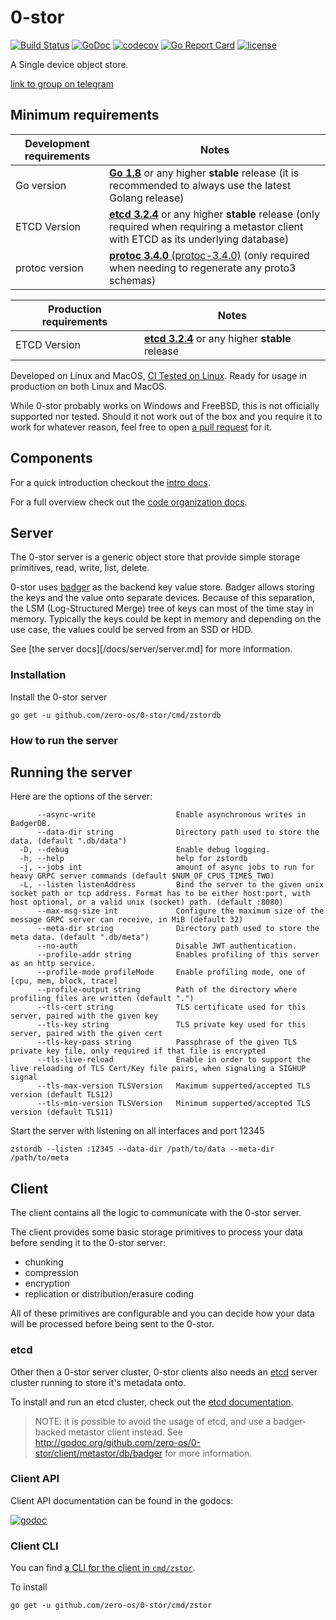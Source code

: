 # 0-stor

[![Build Status](https://travis-ci.org/zero-os/0-stor.png?branch=master)](https://travis-ci.org/zero-os/0-stor) [![GoDoc](https://godoc.org/github.com/zero-os/0-stor?status.svg)](https://godoc.org/github.com/zero-os/0-stor) [![codecov](https://codecov.io/gh/zero-os/0-stor/branch/master/graph/badge.svg)](https://codecov.io/gh/zero-os/0-stor) [![Go Report Card](https://goreportcard.com/badge/github.com/zero-os/0-stor)](https://goreportcard.com/report/github.com/zero-os/0-stor) [![license](https://img.shields.io/github/license/zero-os/0-stor.svg)](https://github.com/zero-os/0-stor/blob/master/LICENSE)

A Single device object store.

[link to group on telegram](https://t.me/joinchat/BrOCOUGHeT035il_qrwQ2A)

## Minimum requirements

Development requirements | Notes
--- | ---
Go version | [**Go 1.8**][min-release-go] or any higher **stable** release (it is recommended to always use the latest Golang release)
ETCD Version | [**etcd 3.2.4**][min-release-etcd] or any higher **stable** release (only required when requiring a metastor client with ETCD as its underlying database)
protoc version | [**protoc 3.4.0** (protoc-3.4.0)][min-release-protoc] (only required when needing to regenerate any proto3 schemas)

Production requirements | Notes
--- | ---
ETCD Version | [**etcd 3.2.4**][min-release-etcd] or any higher **stable** release

Developed on Linux and MacOS, [CI Tested on Linux][ci-tested-travis]. Ready for usage in production on both Linux and MacOS.

While 0-stor probably works on Windows and FreeBSD, this is not officially supported nor tested. Should it not work out of the box and you require it to work for whatever reason, feel free to open [a pull request](https://github.com/zero-os/0-stor/pulls) for it.

[min-release-go]: (https://github.com/golang/go/releases/tag/go1.8)
[min-release-etcd]: (https://github.com/coreos/etcd/releases/tag/v3.2.4)
[min-release-protoc]: (https://github.com/google/protobuf/releases/tag/v3.4.0)
[ci-tested-travis]: https://travis-ci.org/zero-os/0-stor

## Components

For a quick introduction checkout the [intro docs](/docs/intro.md).

For a full overview check out the [code organization docs](/docs/code_organization.md).

## Server

The 0-stor server is a generic object store that provide simple storage primitives, read, write, list, delete.

0-stor uses [badger](https://github.com/dgraph-io/badger) as the backend key value store. Badger allows storing the keys and the value onto separate devices. Because of this separation, the LSM (Log-Structured Merge) tree of keys can most of the time stay in memory. Typically the keys could be kept in memory and depending on the use case, the values could be served from an SSD or HDD.

See [the server docs][/docs/server/server.md] for more information.

### Installation

Install the 0-stor server

```
go get -u github.com/zero-os/0-stor/cmd/zstordb
```

### How to run the server

## Running the server

Here are the options of the server:

```
      --async-write                  Enable asynchronous writes in BadgerDB.
      --data-dir string              Directory path used to store the data. (default ".db/data")
  -D, --debug                        Enable debug logging.
  -h, --help                         help for zstordb
  -j, --jobs int                     amount of async jobs to run for heavy GRPC server commands (default $NUM_OF_CPUS_TIMES_TWO)
  -L, --listen listenAddress         Bind the server to the given unix socket path or tcp address. Format has to be either host:port, with host optional, or a valid unix (socket) path. (default :8080)
      --max-msg-size int             Configure the maximum size of the message GRPC server can receive, in MiB (default 32)
      --meta-dir string              Directory path used to store the meta data. (default ".db/meta")
      --no-auth                      Disable JWT authentication.
      --profile-addr string          Enables profiling of this server as an http service.
      --profile-mode profileMode     Enable profiling mode, one of [cpu, mem, block, trace]
      --profile-output string        Path of the directory where profiling files are written (default ".")
      --tls-cert string              TLS certificate used for this server, paired with the given key
      --tls-key string               TLS private key used for this server, paired with the given cert
      --tls-key-pass string          Passphrase of the given TLS private key file, only required if that file is encrypted
      --tls-live-reload              Enable in order to support the live reloading of TLS Cert/Key file pairs, when signaling a SIGHUP signal
      --tls-max-version TLSVersion   Maximum supperted/accepted TLS version (default TLS12)
      --tls-min-version TLSVersion   Minimum supperted/accepted TLS version (default TLS11)
```

Start the server with listening on all interfaces and port 12345

```shell
zstordb --listen :12345 --data-dir /path/to/data --meta-dir /path/to/meta
```

## Client

The client contains all the logic to communicate with the 0-stor server.

The client provides some basic storage primitives to process your data before sending it to the 0-stor server:
- chunking
- compression
- encryption
- replication or distribution/erasure coding

All of these primitives are configurable and you can decide how your data will be processed before being sent to the 0-stor.

### etcd

Other then a 0-stor server cluster, 0-stor clients also needs an [etcd](https://github.com/coreos/etcd) server cluster running to store it's metadata onto.

To install and run an etcd cluster, check out the [etcd documentation](https://github.com/coreos/etcd#getting-etcd).

> NOTE: it is possible to avoid the usage of etcd, and use a badger-backed metastor client instead. See http://godoc.org/github.com/zero-os/0-stor/client/metastor/db/badger for more information.

### Client API

Client API documentation can be found in the godocs:

[![godoc](https://godoc.org/github.com/zero-os/0-stor/client?status.svg)](https://godoc.org/github.com/zero-os/0-stor/client)

### Client CLI

You can find [a CLI for the client in `cmd/zstor`](cmd/zstor/README.md).

To install
```
go get -u github.com/zero-os/0-stor/cmd/zstor
```
